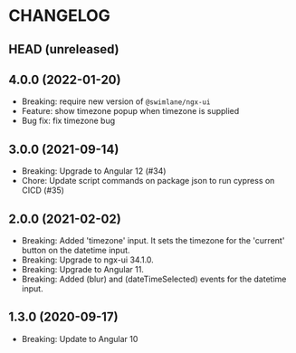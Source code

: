 # CHANGELOG

## HEAD (unreleased)

## 4.0.0 (2022-01-20)

- Breaking: require new version of `@swimlane/ngx-ui`
- Feature: show timezone popup when timezone is supplied
- Bug fix: fix timezone bug

## 3.0.0 (2021-09-14)

- Breaking: Upgrade to Angular 12 (#34)
- Chore: Update script commands on package json to run cypress on CICD (#35)

## 2.0.0 (2021-02-02)

- Breaking: Added 'timezone' input. It sets the timezone for the 'current' button on the datetime input.
- Breaking: Upgrade to ngx-ui 34.1.0.
- Breaking: Upgrade to Angular 11.
- Breaking: Added (blur) and (dateTimeSelected) events for the datetime input.

## 1.3.0 (2020-09-17)

- Breaking: Update to Angular 10
